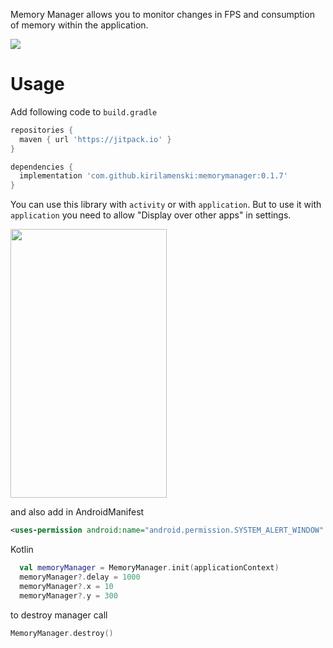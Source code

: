 Memory Manager allows you to monitor changes in FPS and consumption of memory within the application.

![](https://media.giphy.com/media/1n4I0qFxn613bqUvy3/giphy.gif)

# Usage

Add following code to ``` build.gradle ```

```gradle
repositories {
  maven { url 'https://jitpack.io' }
}

dependencies {
  implementation 'com.github.kirilamenski:memorymanager:0.1.7'
}

```

You can use this library with ``` activity ``` or with ``` application ```. 
But to use it with ``` application ``` you need to allow "Display over other apps" in settings.

<img src="https://i.imgur.com/y4w6edM.png" width="250" height="430" />

and also add in AndroidManifest 

```xml
<uses-permission android:name="android.permission.SYSTEM_ALERT_WINDOW" />
```

Kotlin

```kotlin
  val memoryManager = MemoryManager.init(applicationContext)
  memoryManager?.delay = 1000
  memoryManager?.x = 10
  memoryManager?.y = 300
```

to destroy manager call 
```kotlin
MemoryManager.destroy()
```
